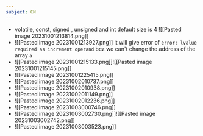 ```yaml
---
subject: CN
---
```

- volatile, const, signed , unsigned and int default size is 4 ![[Pasted image 20231001213814.png]]
- ![[Pasted image 20231001213927.png]] it will give error of `error: lvalue required as increment operand` bcz we can't change the address of the array `a`
- ![[Pasted image 20231001215133.png]]![[Pasted image 20231001215145.png]]
- ![[Pasted image 20231001225415.png]]
- ![[Pasted image 20231002010737.png]]
- ![[Pasted image 20231002010938.png]]
- ![[Pasted image 20231002011149.png]]
- ![[Pasted image 20231002012236.png]]
- ![[Pasted image 20231003000746.png]]
- ![[Pasted image 20231003002730.png]]![[Pasted image 20231003002742.png]]
- ![[Pasted image 20231003003523.png]]